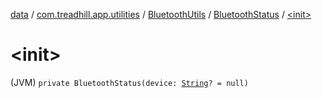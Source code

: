 [data](../../../index.md) / [com.treadhill.app.utilities](../../index.md) / [BluetoothUtils](../index.md) / [BluetoothStatus](index.md) / [&lt;init&gt;](./-init-.md)

# &lt;init&gt;

(JVM) `private BluetoothStatus(device: `[`String`](https://kotlinlang.org/api/latest/jvm/stdlib/kotlin/-string/index.html)`? = null)`